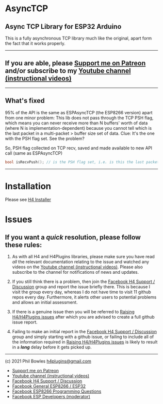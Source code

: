 # AsyncTCP

## Async TCP Library for ESP32 Arduino

This is a fully asynchronous TCP library much like the original, apart form the fact that it works properly.

---

## If you are able, please [Support me on Patreon](https://patreon.com/esparto) and/or subscribe to my [Youtube channel (instructional videos)](https://www.youtube.com/channel/UCYi-Ko76_3p9hBUtleZRY6g)

---

## What's fixed

95% of the API is the same as ESPAsyncTCP (the ESP8266 version) apart from one minor problem: This lib does not pass through the TCP PSH flag, which means you can never receive more than N buffers' worth of data (where N is implementation-dependent) because you cannot tell which is the last packet in a multi-packet > buffer size set of data. Clue: It's the one with the PSH flag set. See the problem?

So, PSH flag collected on TCP recv, saved and made available to new API call (same as ESPAsyncTCP)

```cpp
bool isRecvPush(); // is the PSH flag set, i.e. is this the last packet?
```

---

# Installation

Please see [H4 Installer](https://github.com/philbowles/h4installer)
# Issues

## If you want a *quick* resolution, please follow these rules:

1. As with all H4 and H4Plugins libraries, please make sure you have read *all* the relevant documentation relating to the issue and watched any videos on the [Youtube channel (instructional videos)](https://www.youtube.com/channel/UCYi-Ko76_3p9hBUtleZRY6g). Please also subscribe to the channel for notifications of news and updates.

2. If you still think there is a problem, then join the [Facebook H4  Support / Discussion](https://www.facebook.com/groups/444344099599131/) group and report the issue briefly there. This is because I visit the group every day, whereas I do not have time to visit 11 github repos every day. Furthermore, it alerts other users to potential problems and allows an initial assessment. 

3. If there is a genuine issue then you will be referred to [Raising H4/H4Plugins issues](https://github.com/philbowles/h4plugins/blob/master/docs/issues.md) after which you are advised to create a full github issue report.

4. Failing to make an initial report in the [Facebook H4  Support / Discussion](https://www.facebook.com/groups/444344099599131/) group and simply starting with a github issue, or failing to include all of the information required in [Raising H4/H4Plugins issues](https://github.com/philbowles/h4plugins/blob/master/docs/issues.md) is likely to result in a ***long*** delay before it gets picked up.

---

(c) 2021 Phil Bowles h4plugins@gmail.com

* [Support me on Patreon](https://patreon.com/esparto)
* [Youtube channel (instructional videos)](https://www.youtube.com/channel/UCYi-Ko76_3p9hBUtleZRY6g)
* [Facebook H4  Support / Discussion](https://www.facebook.com/groups/444344099599131/)
* [Facebook General ESP8266 / ESP32](https://www.facebook.com/groups/2125820374390340/)
* [Facebook ESP8266 Programming Questions](https://www.facebook.com/groups/esp8266questions/)
* [Facebook ESP Developers (moderator)](https://www.facebook.com/groups/ESP8266/)
